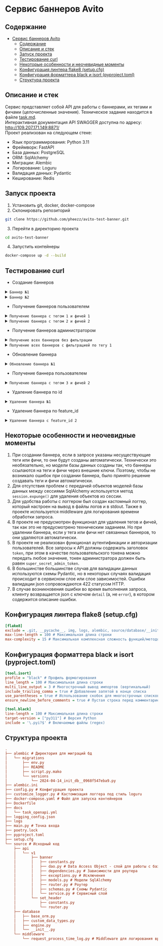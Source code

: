 

# Сервис баннеров Avito

## Содержание
- [Сервис баннеров Avito](#сервис-баннеров-avito)
  - [Содержание](#содержание)
  - [Описание и стек](#описание-и-стек)
  - [Запуск проекта](#запуск-проекта)
  - [Тестирование curl](#тестирование-curl)
  - [Некоторые особенности и неочевидные моменты](#некоторые-особенности-и-неочевидные-моменты)
  - [Конфигурация линтера flake8 (setup.cfg)](#конфигурация-линтера-flake8-setupcfg)
  - [Конфигурация форматтера black и isort (pyproject.toml)](#конфигурация-форматтера-black-и-isort-pyprojecttoml)
  - [Структура проекта](#структура-проекта)

## Описание и стек
Сервис представляет собой API для работы с баннерами, их тегами и фичами (целочисленные значения). Техническое задание находится в файле [task.md](./docs/task.md).<br>
Интерактивная документация API SWAGGER доступна по адресу: http://109.207.171.149:8871/ <br>
Проект реализован на следующем стеке:
- Язык программирования: Python 3.11
- Фреймворк: FastAPI
- База данных: PostgreSQL
- ORM: SqlAlchemy
- Миграции: Alembic
- Логирование: Loguru
- Валидация данных: Pydantic
- Кеширование: Redis

## Запуск проекта
1. Установить git, docker, docker-compose
2. Склонировать репозиторий
```bash
git clone https://github.com/pheezz/avito-test-banner.git
```
3. Перейти в директорию проекта
```bash
cd avito-test-banner
```
4. Запустить контейнеры
```bash
docker-compose up -d --build
```

## Тестирование curl
- Создание баннеров
<details>
    <summary><code>Баннер №1</code></summary>
Запрос:

```bash
curl -X 'POST' \
  'http://127.0.0.1:8000/banner' \
  -H 'accept: application/json' \
  -H 'token: super_secret_admin_token' \
  -H 'Content-Type: application/json' \
  -d '{
  "tag_ids": [
    1
  ],
  "feature_id": 1,
  "content": {
    "title": "Скидка 50% на все товары",
    "text": "Только до конца недели...",
    "url": "https://example.com/sale"
  },
  "active": true
}'
```
Ответ:
```json
{
    "banner_id": 1
}
```
</details>
<details>
    <summary><code>Баннер №2</code></summary>
Запрос:

```bash
curl -X 'POST' \
  'http://127.0.0.1:8000/banner' \
  -H 'accept: application/json' \
  -H 'token: super_secret_admin_token' \
  -H 'Content-Type: application/json' \
  -d '{
  "tag_ids": [
    2
  ],
  "feature_id": 2,
  "content": {
    "title": "Скидка 30% на определенные категории",
    "text": "Только до конца месяца...",
    "url": "https://example.com/sale"
  },
  "active": true
}'
```

Ответ:
```json
{
    "banner_id": 2
}
```

</details>

- Получение баннеров пользователем
<details>
    <summary><code>Получение баннера с тегом 1 и фичей 1</code></summary>

Запрос:

```bash
curl -X 'GET' \
  'http://127.0.0.1:8000/user_banner?tag_id=1&feature_id=1&use_last_revision=false' \
  -H 'accept: application/json' \
  -H 'token: 123'
```

Ответ:
```json
{
  "title": "Скидка 50% на все товары",
  "text": "Только до конца недели...",
  "url": "https://example.com/sale"
}
```
</details>

<details>
    <summary><code>Получение баннера с тегом 2 и фичей 2</code></summary>
Запрос:

```bash
curl -X 'GET' \
  'http://127.0.0.1:8000/user_banner?tag_id=2&feature_id=2&use_last_revision=false' \
  -H 'accept: application/json' \
  -H 'token: 123'
```

Ответ:
```json
{
  "title": "Скидка 30% на определенные категории",
  "text": "Только до конца месяца...",
  "url": "https://example.com/sale"
}
```
</details>


- Получение баннеров администратором
<details>
    <summary><code>Получение всех баннеров без фильтрации</code></summary>
Запрос:

```bash
curl -X 'GET' \
  'http://127.0.0.1:8000/banner?limit=10&offset=0' \
  -H 'accept: application/json' \
  -H 'token: super_secret_admin_token'
```

Ответ:
```json
[
  {
    "tag_ids": [
      1
    ],
    "feature_id": 1,
    "content": {
      "title": "Скидка 50% на все товары",
      "text": "Только до конца недели...",
      "url": "https://example.com/sale"
    },
    "is_active": true,
    "banner_id": 1,
    "created_at": "2024-04-14T18:11:20.867103Z",
    "updated_at": "2024-04-14T18:11:20.867112Z"
  },
  {
    "tag_ids": [
      2
    ],
    "feature_id": 2,
    "content": {
      "title": "Скидка 30% на определенные категории",
      "text": "Только до конца месяца...",
      "url": "https://example.com/sale"
    },
    "is_active": true,
    "banner_id": 2,
    "created_at": "2024-04-14T18:11:57.705571Z",
    "updated_at": "2024-04-14T18:11:57.705594Z"
  }
]
```

</details>

<details>
    <summary><code>Получение всех баннеров с фильтрацией по тегу 1</code></summary>
Запрос:

```bash
curl -X 'GET' \
  'http://127.0.0.1:8000/banner?tag_id=1&limit=10&offset=0' \
  -H 'accept: application/json' \
  -H 'token: super_secret_admin_token'
```

Ответ:
```json
[
  {
    "tag_ids": [
      1
    ],
    "feature_id": 1,
    "content": {
      "title": "Скидка 50% на все товары",
      "text": "Только до конца недели...",
      "url": "https://example.com/sale"
    },
    "is_active": true,
    "banner_id": 9,
    "created_at": "2024-04-14T18:11:20.867103Z",
    "updated_at": "2024-04-14T18:11:20.867112Z"
  }
]
```

</details>

- Обновление баннера
<details>
    <summary><code>Обновление баннера №1</code></summary>
Запрос:

```bash
curl -X 'PATCH' \
  'http://127.0.0.1:8000/banner/1' \
  -H 'accept: application/json' \
  -H 'token: super_secret_admin_token' \
  -H 'Content-Type: application/json' \
  -d '{
  "tag_ids": [
    3
  ],
  "feature_id": 2,
  "content": {
    "title": "Скидка 15% на все товары",
    "text": "Только до конца недели...",
    "url": "https://example.com/sale"
  },
  "is_active": true
}'
```

Ответ:
```text
null
```

</details>

- Получение баннера пользователем
<details>
    <summary><code>Получение баннера с тегом 3 и фичей 2</code></summary>

Запрос:
```bash
curl -X 'GET' \
  'http://127.0.0.1:8000/user_banner?tag_id=3&feature_id=2&use_last_revision=true' \
  -H 'accept: application/json' \
  -H 'token: 232'
```

Ответ:
```json
{
  "title": "Скидка 15% на все товары",
  "text": "Только до конца недели...",
  "url": "https://example.com/sale"
}
```

</details>

- Удаление баннера по id
<details>
    <summary><code>Удаление баннера №1</code></summary>

Запрос:

```bash
curl -X 'DELETE' \
  'http://127.0.0.1:8000/banner/1' \
  -H 'accept: */*' \
  -H 'token: super_secret_admin_token'
```

Ответ: 204 No Content

</details>

- Удаление баннера по feature_id

<details>
    <summary><code>Удаление баннера с feature_id 2</code></summary>

Запрос:

```bash
curl -X 'DELETE' \
  'http://127.0.0.1:8000/banner/?feature_id=2' \
  -H 'accept: */*' \
  -H 'token: super_secret_admin_token'
```

Ответ: 204 No Content

</details>

## Некоторые особенности и неочевидные моменты
1. При создании баннера, если в запросе указаны несуществующие теги или фичи, то они будут созданы автоматически. Технически это необязательно, но модели базы данных созданы так, что баннеры ссылаются на теги и фичи через внешние ключи. Поэтому, чтобы не возникало ошибок при создании баннера, было принято решение создавать теги и фичи автоматически.
2. Для отсутствия проблем с передачей объектов моделей базы данных между сессиями SqlAlchemy используется метод `session.expunge()` для удаления объектов из сессии.
3. Для удобства работы с логгером был создан кастомный логгер, который настроен на вывод в файлы логов и в stdout. Также в проекте используется middleware для логирования времени обработки запроса.
4. В проекте не предусмотрен функционал для удаления тегов и фичей, так как это не предусмотрено техническим заданием. Но при удалении баннера, если у тега или фичи нет связанных баннеров, то они удаляются автоматически.
5. В проекте не реализован функционал аутентификации и авторизации пользователей. Все запросы к API должны содержать заголовок `token`, при этом в качестве пользовательского токена можно передать любое значение, токен администратора должен быть равен `super_secret_admin_token`.
6. В большинстве большинстве случав для валидации данных используются схемы Pydantic, но в некоторых случаях валидация происходит в сервисном слое или слое зависимостей. Ошибки валидации json сопровождаются 422 статусом HTTP.
7. В случае возникновения ошибки во время выполнения запроса, клиенту возвращается json с ключом `detail` (а, не `error`), в котором содержится описание ошибки.

## Конфигурация линтера flake8 (setup.cfg)
```ini
[flake8]
exclude = .git, __pycache__, img, logs, alembic, source/database/__init__.py # Исключаемые директории
max-line-length = 100 # Максимальная длина строки
max-complexity = 15 # Максимальная комплексная сложность функций/методов
```

## Конфигурация форматтера black и isort (pyproject.toml)
```ini
[tool.isort]
profile = "black" # Профиль форматирования
line_length = 100 # Максимальная длина строки
multi_line_output = 3 # Многострочный вывод импортов (вертикальный)
include_trailing_comma = true # Добавление запятой в конце списка
use_parentheses = true # Использование скобок для многострочных списков
ensure_newline_before_comments = true # Пустая строка перед комментарием

[tool.black]
line-length = 100 # Максимальная длина строки
target-version = ["py311"] # Версия Python
include = '\.pyi?$' # Включаемые файлы (regex)
```
## Структура проекта
```ini
.
├── alembic # Директория для миграций бд
│   └── migrations
│       ├── env.py
│       ├── README
│       ├── script.py.mako
│       └── versions
│           └── 2024-04-14_init_db__0968f547eba9.py
├── alembic.ini
├── config.py # Конфигурация проекта
├── customize_logger.py # Кастомизация логгера под стиль loguru
├── docker-compose.yaml # Файл для запуска контейнеров
├── Dockerfile
├── docs
│   └── task_openapi.yml
├── logging_config.json
├── logs
├── main.py # Точка входа
├── poetry.lock
├── pyproject.toml
├── setup.cfg
└── source # Исходный код
    ├── api
    │   └── v1
    │       ├── banner
    │       │   ├── constants.py
    │       │   ├── dao.py # Data Access Object - слой для работы с базой данных
    │       │   ├── dependencies.py # Зависимости для роутера
    │       │   ├── exceptions.py # Исключения
    │       │   ├── models.py # Модели SqlAlchemy
    │       │   ├── router.py # Роутер
    │       │   ├── schemas.py # Схемы Pydantic
    │       │   └── service.py # Сервисный слой
    │       └── set_header
    │           ├── constants.py
    │           └── router.py
    ├── database
    │   ├── base_orm.py
    │   ├── custom_data_types.py
    │   ├── engine.py
    │   └── __init__.py
    └── middleware
        └── request_process_time_log.py # Middleware для логирования времени обработки запроса
```